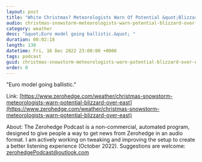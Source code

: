 ```yaml
---
layout: post
title: "White Christmas? Meteorologists Warn Of Potential &quot;Blizzard Over East Coast&quot;  "
audio: christmas-snowstorm-meteorologists-warn-potential-blizzard-over-east-0
category: weather
desc: "&quot;Euro model going ballistic.&quot; "
duration: 00:02:18
length: 138
datetime: Fri, 16 Dec 2022 23:00:00 +0000
tags: podcast
guid: christmas-snowstorm-meteorologists-warn-potential-blizzard-over-east-0
order: 0
---
```

&quot;Euro model going ballistic.&quot; 

Link: [https://www.zerohedge.com/weather/christmas-snowstorm-meteorologists-warn-potential-blizzard-over-east](https://www.zerohedge.com/weather/christmas-snowstorm-meteorologists-warn-potential-blizzard-over-east)

About: The Zerohedge Podcast is a non-commercial, automated program, designed to give people a way to get news from Zerohedge in an audio format.  I am actively working on tweaking and improving the setup to create a better listening experience (October 2022).  Suggestions are welcome: [zerohedgePodcast@outlook.com](mailto:zerohedgePodcast@outlook.com)